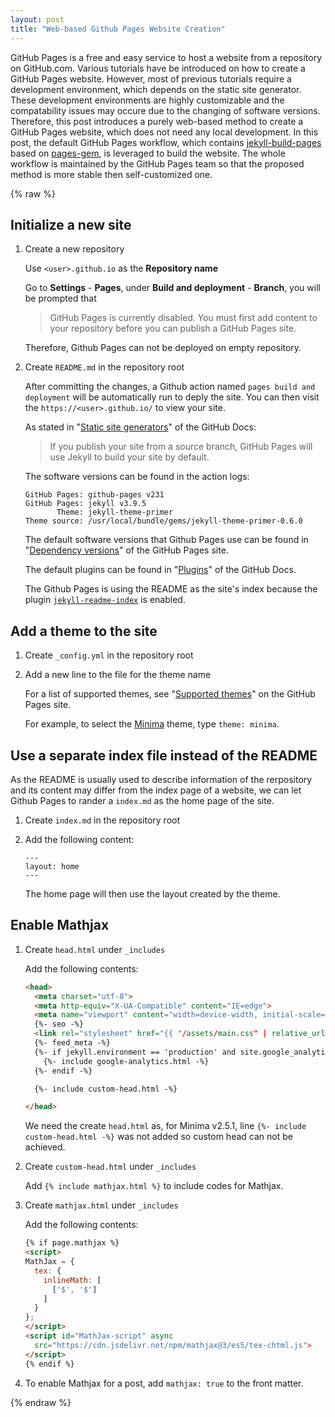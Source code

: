 ```yaml
---
layout: post
title: "Web-based Github Pages Website Creation"
---
```


GitHub Pages is a free and easy service to host a website from a repository on GitHub.com. Various tutorials have be introduced on how to create a GitHub Pages website. However, most of previous tutorials require a development environment, which depends on the static site generator. These development environments are highly customizable and the compatability issues may occure due to the changing of software versions. Therefore, this post introduces a purely web-based method to create a GitHub Pages website, which does not need any local development. In this post, the default GitHub Pages workflow, which contains [jekyll-build-pages](https://github.com/actions/jekyll-build-pages) based on [pages-gem](https://github.com/github/pages-gem), is leveraged to build the website. The whole workflow is maintained by the GitHub Pages team so that the proposed method is more stable then self-customized one.

{% raw %} 

## Initialize a new site

1. Create a new repository

    Use `<user>.github.io` as the **Repository name**

    Go to **Settings** - **Pages**, under **Build and deployment** - **Branch**, you will be prompted that

    > GitHub Pages is currently disabled. You must first add content to your repository before you can publish a GitHub Pages site.

    Therefore, Github Pages can not be deployed on empty repository.

1. Create `README.md` in the repository root

    After committing the changes, a Github action named `pages build and deployment` will be automatically run to deply the site. You can then visit the `https://<user>.github.io/` to view your site.

    As stated in "[Static site generators](https://docs.github.com/en/pages/getting-started-with-github-pages/about-github-pages#static-site-generators)" of the GitHub Docs:

    > If you publish your site from a source branch, GitHub Pages will use Jekyll to build your site by default.

    The software versions can be found in the action logs:

    ```text
    GitHub Pages: github-pages v231
    GitHub Pages: jekyll v3.9.5
           Theme: jekyll-theme-primer
    Theme source: /usr/local/bundle/gems/jekyll-theme-primer-0.6.0
    ```

    The default software versions that Github Pages use can be found in "[Dependency versions](https://pages.github.com/versions/)" of the GitHub Pages site.

    The default plugins can be found in "[Plugins](https://docs.github.com/en/pages/setting-up-a-github-pages-site-with-jekyll/about-github-pages-and-jekyll#plugins)" of the GitHub Docs.

    The Github Pages is using the README as the site's index because the plugin [`jekyll-readme-index`](https://github.com/benbalter/jekyll-readme-index) is enabled.

## Add a theme to the site

1. Create `_config.yml` in the repository root
1. Add a new line to the file for the theme name

    For a list of supported themes, see "[Supported themes](https://pages.github.com/themes/)" on the GitHub Pages site.

    For example, to select the [Minima](https://github.com/jekyll/minima) theme, type `theme: minima`.

## Use a separate index file instead of the README

As the README is usually used to describe information of the rerpository and its content may differ from the index page of a website, we can let Github Pages to rander a `index.md` as the home page of the site.

1. Create `index.md` in the repository root
1. Add the following content:

    ```text
    ---
    layout: home
    ---
    ```

    The home page will then use the layout created by the theme.

## Enable Mathjax

1. Create `head.html` under `_includes`

    Add the following contents:

    ```html
    <head>
      <meta charset="utf-8">
      <meta http-equiv="X-UA-Compatible" content="IE=edge">
      <meta name="viewport" content="width=device-width, initial-scale=1">
      {%- seo -%}
      <link rel="stylesheet" href="{{ "/assets/main.css" | relative_url }}">
      {%- feed_meta -%}
      {%- if jekyll.environment == 'production' and site.google_analytics -%}
        {%- include google-analytics.html -%}
      {%- endif -%}

      {%- include custom-head.html -%}

    </head>
    ```

    We need the create `head.html` as, for Minima v2.5.1, line `{%- include custom-head.html -%}` was not added so custom head can not be achieved.

1. Create `custom-head.html` under `_includes`

    Add `{% include mathjax.html %}` to include codes for Mathjax.

1. Create `mathjax.html` under `_includes`

    Add the following contents:

    ```html
    {% if page.mathjax %}
    <script>
    MathJax = {
      tex: {
        inlineMath: [
          ['$', '$']
        ]
      }
    };
    </script>
    <script id="MathJax-script" async
      src="https://cdn.jsdelivr.net/npm/mathjax@3/es5/tex-chtml.js">
    </script>
    {% endif %}
    ```

1. To enable Mathjax for a post, add `mathjax: true` to the front matter.

{% endraw %}
